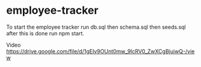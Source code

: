 # employee-tracker

To start the employee tracker run db.sql then schema.sql then seeds.sql after this is done run npm start.

Video https://drive.google.com/file/d/1gEIv9OUnt0mw_9lcRV0_ZwXCgBjuiwQ-/view
